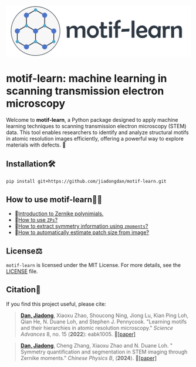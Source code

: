 ![Logo](notebooks/motif-learn%20logo.png)

# motif-learn: machine learning in scanning transmission electron microscopy

Welcome to **motif-learn**, a Python package designed to apply machine learning techniques to scanning transmission electron microscopy (STEM) data. This tool enables researchers to identify and analyze structural motifs in atomic resolution images efficiently, offering a powerful way to explore materials with defects. 🚀

## Installation🛠️

```bash
pip install git+https://github.com/jiadongdan/motif-learn.git
```

## How to use motif-learn👨‍🏫

* 📘[Introduction to Zernike polynimials.](https://nbviewer.org/github/jiadongdan/motif-learn/blob/main/notebooks/1%20Introduction%20to%20Zernike%20polynomials.ipynb)
* 🔧[How to use `ZPs`?](https://nbviewer.org/github/jiadongdan/motif-learn/blob/main/notebooks/2%20How%20to%20use%20ZPs.ipynb)
* 🔷[How to extract symmetry information using `zmoments`?](https://nbviewer.org/github/jiadongdan/motif-learn/blob/main/notebooks/3%20How%20to%20extract%20symmetry%20maps.ipynb)
* 🧩[How to automatically estimate patch size from image?](https://nbviewer.org/github/jiadongdan/motif-learn/blob/main/notebooks/4%20Automatic%20determination%20of%20patch%20size.ipynb)

## License⚖️

`motif-learn` is licensed under the MIT License. For more details, see the [LICENSE](https://github.com/jiadongdan/motif-learn/blob/main/LICENSE.txt) file.

## Citation📜

If you find this project useful, please cite:

> [**Dan, Jiadong**](https://jiadongdan.github.io/), Xiaoxu Zhao, Shoucong Ning, Jiong Lu, Kian Ping Loh, Qian He, N. Duane Loh, and Stephen J. Pennycook. "Learning motifs and their hierarchies in atomic resolution microscopy." *Science Advances* 8, no. 15 (**2022**): eabk1005. 📄[[paper]](https://www.science.org/doi/10.1126/sciadv.abk1005)

> [**Dan, Jiadong**](https://jiadongdan.github.io/), Cheng Zhang, Xiaoxu Zhao and N. Duane Loh. " Symmetry quantification and segmentation in STEM imaging through Zernike moments." *Chinese Physics B*, (**2024**). 📄[[paper]](https://iopscience.iop.org/article/10.1088/1674-1056/ad51f4)



